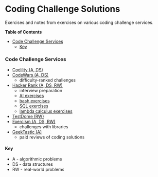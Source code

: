 # Coding Challenge Solutions

Exercises and notes from exercises on various coding challenge services.

<!-- START doctoc generated TOC please keep comment here to allow auto update -->
<!-- DON'T EDIT THIS SECTION, INSTEAD RE-RUN doctoc TO UPDATE -->
**Table of Contents**

- [Code Challenge Services](#code-challenge-services)
  - [Key](#key)

<!-- END doctoc generated TOC please keep comment here to allow auto update -->

### Code Challenge Services

- [Codility (A, DS)](https://app.codility.com/programmers/)
- [CodeWars (A, DS)](https://www.codewars.com)
    - difficulty-ranked challenges
- [Hacker Rank (A, DS, RW)](https://www.hackerrank.com)
    - interview preparation
    - [AI exercises](https://www.hackerrank.com/domains/ai)
    - [bash exercises](https://www.hackerrank.com/domains/shell)
    - [SQL exercises](https://www.hackerrank.com/domains/sql)
    - [lambda calculus exercises](https://www.hackerrank.com/domains/fp)
- [TestDome (RW)](https://www.testdome.com/tests)
- [Exercism (A, DS, RW)](https://exercism.io)
    - challenges with libraries
- [GeekTastic (A)](https://geektastic.com/developers)
    - paid reviews of coding solutions

#### Key

- A - algorithmic problems
- DS - data structures
- RW - real-world problems
